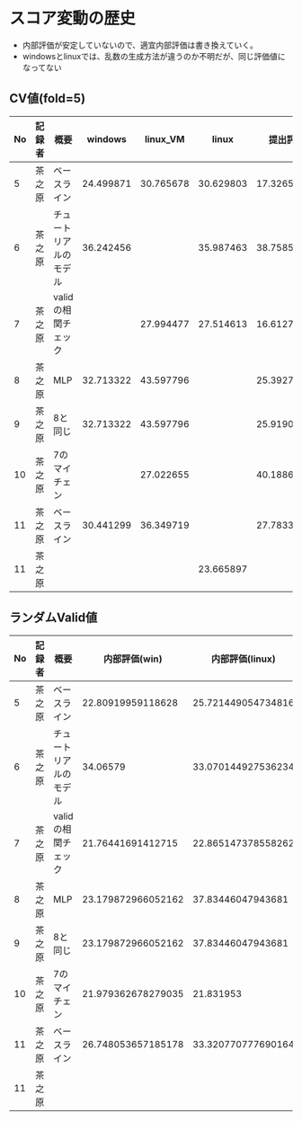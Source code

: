 # スコア変動の歴史
* 内部評価が安定していないので、適宜内部評価は書き換えていく。
* windowsとlinuxでは、乱数の生成方法が違うのか不明だが、同じ評価値になってない

## CV値(fold=5)
No|記録者|概要|windows|linux_VM|linux|提出評価
-|-|-|-|-|-|-
5|茶之原|ベースライン|24.499871|30.765678|30.629803|17.326520
6|茶之原|チュートリアルのモデル|36.242456||35.987463|38.75855072
7|茶之原|validの相関チェック||27.994477|27.514613|16.61277275
8|茶之原|MLP|32.713322|43.597796||25.39273654
9|茶之原|8と同じ|32.713322|43.597796||25.91907277
10|茶之原|7のマイチェン||27.022655||40.18865873
11|茶之原|ベースライン|30.441299|36.349719||27.78335770
11|茶之原||||23.665897|

## ランダムValid値
No|記録者|概要|内部評価(win)|内部評価(linux)|linux|提出評価
-|-|-|-|-|-|-
5|茶之原|ベースライン|22.80919959118628|25.721449054734816||17.326520
6|茶之原|チュートリアルのモデル|34.06579|33.070144927536234||38.75855072
7|茶之原|validの相関チェック|21.76441691412715|22.865147378558262||16.61277275
8|茶之原|MLP|23.179872966052162|37.83446047943681||25.39273654
9|茶之原|8と同じ|23.179872966052162|37.83446047943681||25.91907277
10|茶之原|7のマイチェン|21.979362678279035|21.831953||40.18865873
11|茶之原|ベースライン|26.748053657185178|33.320770777690164||27.78335770
11|茶之原||||21.598404|